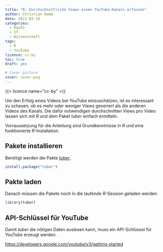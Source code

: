```yaml
---
title: "R: Durchschnittliche Views einen YouTube-Kanals erfassen"
author: Christian Humm
date: 2021-02-18
categories:
  - HowTo
  - IT
  - Wissenschaft
tags:
  - R
  - YouTube
licence: cc-by
toc: true
draft: yes

# Cover picture
cover: cover.png
---
```


{{< licence name="cc-by" >}}

Um den Erfolg eines Videos bei YouTube einzuschätzen, ist es interessant zu schauen, ob es mehr oder weniger Views generiert als die anderen Videos des Kanals. Die dafür notwendigen durchschnitten Views pro Video lassen sich mit *R* und dem Paket *tuber* einfach ermitteln.

<!--more-->

Vorraussetzung für die Anleitung sind Grundkenntnisse in *R* und eine funktionierte *R*-Installation.

## Pakete installieren

Benötigt werden die Pakte [*tuber*](https://github.com/soodoku/tuber), 

```R
install.package("tuber")
```

## Pakte laden

Danach müssen die Pakete noch in die laufende *R*-Session geladen werden:

```R
library(tuber)
```

## API-Schlüssel für YouTube

Damit *tuber* die nötigen Daten auslesen kann, muss ein API-Schlüssel für YouTube erzeugt werden. 

https://developers.google.com/youtube/v3/getting-started
